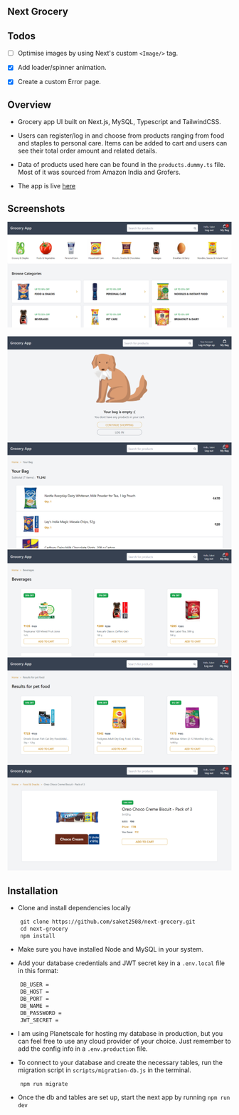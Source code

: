 ## Next Grocery

## Todos

- [ ] Optimise images by using Next's custom `<Image/>` tag.

- [x] Add loader/spinner animation.

- [x] Create a custom Error page.

## Overview

- Grocery app UI built on Next.js, MySQL, Typescript and TailwindCSS.

- Users can register/log in and choose from products ranging from food and staples to personal care. Items can be added to cart and users can see their total order amount and related details.

- Data of products used here can be found in the `products.dummy.ts` file. Most of it was sourced from Amazon India and Grofers.

- The app is live [here](http://next-grocery.vercel.app/)

## Screenshots

<img src="public/screenshots/home.png"/>
<br/> 
<br/>
<img src="public/screenshots/cart_empty.png"/>
<br/>
<img src="public/screenshots/cart.png"/>
<br/>
<img src="public/screenshots/category.png"/>
<br/>
<img src="public/screenshots/search.png"/>
<br/>
<img src="public/screenshots/product.png"/>
<br/>

## Installation

- Clone and install dependencies locally
```
    git clone https://github.com/saket2508/next-grocery.git
    cd next-grocery
    npm install
```

- Make sure you have installed Node and MySQL in your system.

- Add your database credentials and JWT secret key in a `.env.local` file in this format:
```
    DB_USER =
    DB_HOST =
    DB_PORT =
    DB_NAME =
    DB_PASSWORD =
    JWT_SECRET =
```

- I am using Planetscale for hosting my database in production, but you can feel free to use any cloud provider of your choice. Just remember to add the config info in a `.env.production` file.

- To connect to your database and create the necessary tables, run the migration script in `scripts/migration-db.js` in the terminal.
```
    npm run migrate
```

- Once the db and tables are set up, start the next app by running `npm run dev`
